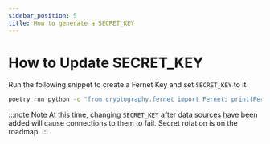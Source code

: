 ```yaml
---
sidebar_position: 5
title: How to generate a SECRET_KEY
---
```


# How to Update SECRET_KEY

Run the following snippet to create a Fernet Key and set `SECRET_KEY` to it.

```sh
poetry run python -c "from cryptography.fernet import Fernet; print(Fernet.generate_key().decode())"
```

:::note Note
At this time, changing `SECRET_KEY` after data sources have been added will cause connections to them to fail. Secret rotation is on the roadmap.
:::